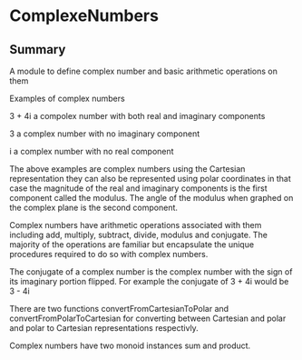 # ComplexeNumbers

## Summary

A module to define complex number and basic arithmetic operations on them

Examples of complex numbers

3 + 4i a compolex number with both real and imaginary components

3 a complex number with no imaginary component

i a complex number with no real component

The above examples are complex numbers using the Cartesian representation they can also be represented
using polar coordinates in that case the magnitude of the real and imaginary components is the first component called the modulus.
The angle of the modulus when graphed on the complex plane is the second component.

Complex numbers have arithmetic operations associated with them including add, multiply, subtract, divide, modulus and conjugate.
The majority of the operations are familiar but encapsulate the unique procedures required to do so with complex numbers.

The conjugate of a complex number is the complex number with the sign of its imaginary portion flipped.  For example 
the conjugate of 3 + 4i would be 3 - 4i

There are two functions convertFromCartesianToPolar and convertFromPolarToCartesian for converting between Cartesian and polar and polar to 
Cartesian representations respectivly.

Complex numbers have two monoid instances sum and product.
